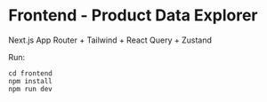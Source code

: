 # Frontend - Product Data Explorer

Next.js App Router + Tailwind + React Query + Zustand

Run:

```
cd frontend
npm install
npm run dev
```
